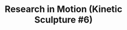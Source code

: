 ---
ee_id_thing: '103'
site: '1'
type: '2'
inv_num: 2011-010
add_credit:
url: 2011-010-research-in-motion-kinetic-sculpture-6
title: 'Research in Motion (Kinetic Sculpture #6)'
year: '2011'
display_year: '2011'
medium: Modified silver dancing stands
dims:
pitch: "​10 Dancing stands modded to run at the same speed."
ps:
live_url:
youtube:
related_code:
imgs: research-in-motion-2011-10-install-database-SC.jpg
subheading:
download:
commission: 'Comissioned by Whitney Museum of American Art, New York, for Cory Arcangel:
  Pro Tools'
related:
layout: things-i-made
---